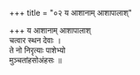 +++
title = "०२ य आशानाम् आशापालाश्"

+++
य आशानाम् आशापालाश्  
चत्वार स्थन देवाः ।  
ते नो निरृत्याः पाशेभ्यो  
मुञ्चतांहसोअंहसः ॥